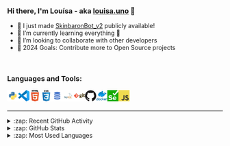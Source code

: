  ### Hi there, I'm Louísa - aka [louisa.uno][website] 👋

- 🔭 I just made [SkinbaronBot_v2](https://github.com/louisa-uno/SkinbaronBot_v2) publicly available!
- 🌱 I’m currently learning everything 🤣
- 👯 I’m looking to collaborate with other developers
- 🥅 2024 Goals: Contribute more to Open Source projects

<br />

### Languages and Tools:

[<img align="left" alt="Python" width="26px" src="https://raw.githubusercontent.com/github/explore/80688e429a7d4ef2fca1e82350fe8e3517d3494d/topics/python/python.png" />](https://github.com/topics/python)
[<img align="left" alt="Visual Studio Code" width="26px" src="https://raw.githubusercontent.com/github/explore/bbd48b997e8d0bef63f676eca4da5e1f76487b56/topics/visual-studio-code/visual-studio-code.png" />](https://github.com/topics/visual-studio-code)
[<img align="left" alt="HTML" width="26px" src="https://raw.githubusercontent.com/github/explore/80688e429a7d4ef2fca1e82350fe8e3517d3494d/topics/html/html.png" />](https://github.com/topics/html)
[<img align="left" alt="CSS" width="26px" src="https://raw.githubusercontent.com/github/explore/80688e429a7d4ef2fca1e82350fe8e3517d3494d/topics/css/css.png" />](https://github.com/topics/css)
[<img align="left" alt="SQL" width="26px" src="https://raw.githubusercontent.com/github/explore/80688e429a7d4ef2fca1e82350fe8e3517d3494d/topics/sql/sql.png" />](https://github.com/topics/sql)
[<img align="left" alt="MySQL" width="26px" src="https://raw.githubusercontent.com/github/explore/80688e429a7d4ef2fca1e82350fe8e3517d3494d/topics/mysql/mysql.png" />](https://github.com/topics/mysql)
[<img align="left" alt="Git" width="26px" src="https://raw.githubusercontent.com/github/explore/80688e429a7d4ef2fca1e82350fe8e3517d3494d/topics/git/git.png" />](https://github.com/topics/git)
[<img align="left" alt="GitHub" width="26px" src="https://raw.githubusercontent.com/github/explore/78df643247d429f6cc873026c0622819ad797942/topics/github/github.png" />](https://github.com/topics/github)
[<img align="left" alt="GitHub" width="26px" src="https://raw.githubusercontent.com/github/explore/80688e429a7d4ef2fca1e82350fe8e3517d3494d/topics/docker/docker.png" />](https://github.com/topics/docker)
[<img align="left" alt="Selenium" width="26px" src="https://raw.githubusercontent.com/github/explore/6c7084bb772f6fabaae377f5ae4a607594234ee6/topics/selenium/selenium.png" />](https://github.com/topics/selenium)
[<img align="left" alt="JavaScript" width="26px" src="https://raw.githubusercontent.com/github/explore/80688e429a7d4ef2fca1e82350fe8e3517d3494d/topics/javascript/javascript.png" />](https://github.com/topics/javascript)

<br />
<br />

---

<details>
  <summary>:zap: Recent GitHub Activity</summary>
  
<!--START_SECTION:activity-->
1. 🎉 Merged PR [#5](https://github.com/Luois45/DNSBlocklists/pull/5) in [Luois45/DNSBlocklists](https://github.com/Luois45/DNSBlocklists)
2. 💪 Opened PR [#5](https://github.com/Luois45/DNSBlocklists/pull/5) in [Luois45/DNSBlocklists](https://github.com/Luois45/DNSBlocklists)
3. 🎉 Merged PR [#299](https://github.com/Luois45/claim-free-steam-packages/pull/299) in [Luois45/claim-free-steam-packages](https://github.com/Luois45/claim-free-steam-packages)
4. 🎉 Merged PR [#296](https://github.com/Luois45/claim-free-steam-packages/pull/296) in [Luois45/claim-free-steam-packages](https://github.com/Luois45/claim-free-steam-packages)
5. 💪 Opened PR [#356](https://github.com/Luois45/claim-free-steam-packages/pull/356) in [Luois45/claim-free-steam-packages](https://github.com/Luois45/claim-free-steam-packages)
6. 🔒 Closed issue [#67](https://github.com/Luois45/DiscordShopBot/issues/67) in [Luois45/DiscordShopBot](https://github.com/Luois45/DiscordShopBot)
7. 🗣 Commented on [#1](https://github.com/Luois45/roblox-starving-artists-bot/pull/1#issuecomment-1792394766) in [Luois45/roblox-starving-artists-bot](https://github.com/Luois45/roblox-starving-artists-bot)
8. 🗣 Commented on [#1](https://github.com/Luois45/VRC-OSCStuff/pull/1#issuecomment-1792392447) in [Luois45/VRC-OSCStuff](https://github.com/Luois45/VRC-OSCStuff)
9. 🗣 Commented on [#4](https://github.com/timagr615/dmarket_bot/issues/4#issuecomment-1792390459) in [timagr615/dmarket_bot](https://github.com/timagr615/dmarket_bot)
10. 🎉 Merged PR [#70](https://github.com/Luois45/DiscordShopBot/pull/70) in [Luois45/DiscordShopBot](https://github.com/Luois45/DiscordShopBot)
<!--END_SECTION:activity-->
  
</details>

<details>
  <summary>:zap: GitHub Stats</summary>
  <a href="https://github.com/louisa-uno?tab=repositories">
    <img align="center" alt="Louísa's GitHub Stats" src="https://github-readme-stats.vercel.app/api?username=louisa-uno&count_private=true&theme=tokyonight&show_icons=true" />
  </a>
</details>

<details>
  <summary>:zap: Most Used Languages</summary>
  <a href="https://github.com/louisa-uno?tab=repositories">
    <img align="center" alt="Louísa's Most Used Languages" src="https://github-readme-stats.vercel.app/api/top-langs/?username=louisa-uno&count_private=true&theme=tokyonight&layout=compact" />
  </a>
</details>

[website]: https://louísa.com
